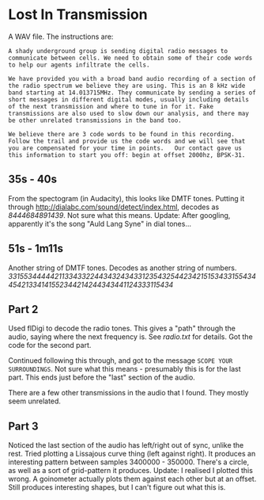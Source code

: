 # Lost In Transmission
A WAV file. The instructions are:

```
A shady underground group is sending digital radio messages to communicate between cells. We need to obtain some of their code words to help our agents infiltrate the cells.

We have provided you with a broad band audio recording of a section of the radio spectrum we believe they are using. This is an 8 kHz wide band starting at 14.013715MHz. They communicate by sending a series of short messages in different digital modes, usually including details of the next transmission and where to tune in for it. Fake transmissions are also used to slow down our analysis, and there may be other unrelated transmissions in the band too.

We believe there are 3 code words to be found in this recording. Follow the trail and provide us the code words and we will see that you are compensated for your time in points.   Our contact gave us this information to start you off: begin at offset 2000hz, BPSK-31.
```

## 35s - 40s
From the spectogram (in Audacity), this looks like DMTF tones.
Putting it through http://dialabc.com/sound/detect/index.html, decodes as *8444684891439*. Not sure what this means. 
Update: After googling, apparently it's the song "Auld Lang Syne" in dial tones...

## 51s - 1m11s
Another string of DMTF tones. Decodes as another string of numbers.
*33155344444211334332244343243433123543254423421515343315543445421334141552344214244343441124333115434*

## Part 2
Used flDigi to decode the radio tones. This gives a "path" through the audio, saying where the next frequency is. See *radio.txt* for details.
Got the code for the second part.

Continued following this through, and got to the message `SCOPE YOUR SURROUNDINGS`. Not sure what this means - presumably this is for the last part.
This ends just before the "last" section of the audio.

There are a few other transmissions in the audio that I found. They mostly seem unrelated.

## Part 3
Noticed the last section of the audio has left/right out of sync, unlike the rest.
Tried plotting a Lissajous curve thing (left against right). It produces an interesting pattern between samples 3400000 - 350000. There's a circle, as well as a sort of grid-pattern it produces.
Update: I realised I plotted this wrong. A goinometer actually plots them against each other but at an offset. 
Still produces interesting shapes, but I can't figure out what this is.
